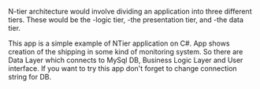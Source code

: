 N-tier architecture would involve dividing an application into three different tiers.  These would be the
    -logic tier,
    -the presentation tier, and
    -the data tier.
	
This app is a simple example of NTier application on C#.
App shows creation of the shipping in some kind of monitoring system.
So there are Data Layer which connects to MySql DB, Business Logic Layer and User interface.
If you want to try this app don't forget to change connection string for DB.